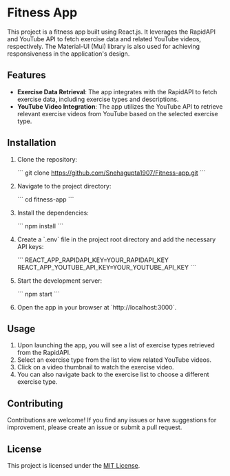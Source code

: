 # Fitness App

This project is a fitness app built using React.js. It leverages the RapidAPI and YouTube API to fetch exercise data and related YouTube videos, respectively. The Material-UI (Mui) library is also used for achieving responsiveness in the application's design.

## Features

- **Exercise Data Retrieval**: The app integrates with the RapidAPI to fetch exercise data, including exercise types and descriptions.
- **YouTube Video Integration**: The app utilizes the YouTube API to retrieve relevant exercise videos from YouTube based on the selected exercise type.

## Installation

1. Clone the repository:

   \`\`\`
   git clone https://github.com/Snehagupta1907/Fitness-app.git
   \`\`\`

2. Navigate to the project directory:

   \`\`\`
   cd fitness-app
   \`\`\`

3. Install the dependencies:

   \`\`\`
   npm install
   \`\`\`

4. Create a \`.env\` file in the project root directory and add the necessary API keys:

   \`\`\`
   REACT_APP_RAPIDAPI_KEY=YOUR_RAPIDAPI_KEY
   REACT_APP_YOUTUBE_API_KEY=YOUR_YOUTUBE_API_KEY
   \`\`\`

5. Start the development server:

   \`\`\`
   npm start
   \`\`\`

6. Open the app in your browser at \`http://localhost:3000\`.

## Usage

1. Upon launching the app, you will see a list of exercise types retrieved from the RapidAPI.
2. Select an exercise type from the list to view related YouTube videos.
3. Click on a video thumbnail to watch the exercise video.
4. You can also navigate back to the exercise list to choose a different exercise type.

## Contributing

Contributions are welcome! If you find any issues or have suggestions for improvement, please create an issue or submit a pull request.

## License

This project is licensed under the [MIT License](https://opensource.org/licenses/MIT).

